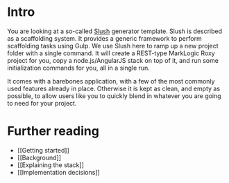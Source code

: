 # Intro

You are looking at a so-called [Slush](https://github.com/klei/slush) generator template. Slush is described as a scaffolding system. It provides a generic framework to perform scaffolding tasks using Gulp. We use Slush here to ramp up a new project folder with a single command. It will create a REST-type MarkLogic Roxy project for you, copy a node.js/AngularJS stack on top of it, and run some initialization commands for you, all in a single run.

It comes with a barebones application, with a few of the most commonly used features already in place. Otherwise it is kept as clean, and empty as possible, to allow users like you to quickly blend in whatever you are going to need for your project.

# Further reading

* [[Getting started]]
* [[Background]]
* [[Explaining the stack]]
* [[Implementation decisions]]

